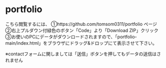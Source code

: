 # portfolio

こちら閲覧するには、
①https://github.com/tomsom0311/portfolio ページ  
②右上プルダウン付緑色のボタン「Code」より「Download ZIP」クリック  
③お使いのPCにデータがダウンロードされますので、「portfolio-main/index.html」をブラウザにドラッグ&ドロップにて表示させて下さい。


※contactフォームに関しましては「送信」ボタンを押してもデータの送信はされません
